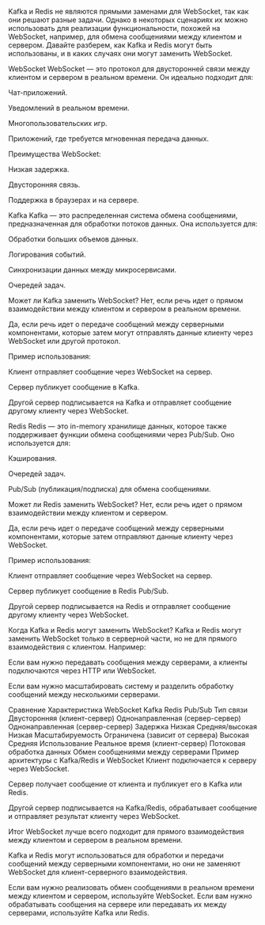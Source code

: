 Kafka и Redis не являются прямыми заменами для WebSocket, так как они решают разные задачи. Однако в некоторых сценариях их можно использовать для реализации функциональности, похожей на WebSocket, например, для обмена сообщениями между клиентом и сервером. Давайте разберем, как Kafka и Redis могут быть использованы, и в каких случаях они могут заменить WebSocket.

WebSocket
WebSocket — это протокол для двусторонней связи между клиентом и сервером в реальном времени. Он идеально подходит для:

Чат-приложений.

Уведомлений в реальном времени.

Многопользовательских игр.

Приложений, где требуется мгновенная передача данных.

Преимущества WebSocket:

Низкая задержка.

Двусторонняя связь.

Поддержка в браузерах и на сервере.

Kafka
Kafka — это распределенная система обмена сообщениями, предназначенная для обработки потоков данных. Она используется для:

Обработки больших объемов данных.

Логирования событий.

Синхронизации данных между микросервисами.

Очередей задач.

Может ли Kafka заменить WebSocket?
Нет, если речь идет о прямом взаимодействии между клиентом и сервером в реальном времени.

Да, если речь идет о передаче сообщений между серверными компонентами, которые затем могут отправлять данные клиенту через WebSocket или другой протокол.

Пример использования:

Клиент отправляет сообщение через WebSocket на сервер.

Сервер публикует сообщение в Kafka.

Другой сервер подписывается на Kafka и отправляет сообщение другому клиенту через WebSocket.

Redis
Redis — это in-memory хранилище данных, которое также поддерживает функции обмена сообщениями через Pub/Sub. Оно используется для:

Кэширования.

Очередей задач.

Pub/Sub (публикация/подписка) для обмена сообщениями.

Может ли Redis заменить WebSocket?
Нет, если речь идет о прямом взаимодействии между клиентом и сервером.

Да, если речь идет о передаче сообщений между серверными компонентами, которые затем отправляют данные клиенту через WebSocket.

Пример использования:

Клиент отправляет сообщение через WebSocket на сервер.

Сервер публикует сообщение в Redis Pub/Sub.

Другой сервер подписывается на Redis и отправляет сообщение другому клиенту через WebSocket.

Когда Kafka и Redis могут заменить WebSocket?
Kafka и Redis могут заменить WebSocket только в серверной части, но не для прямого взаимодействия с клиентом. Например:

Если вам нужно передавать сообщения между серверами, а клиенты подключаются через HTTP или WebSocket.

Если вам нужно масштабировать систему и разделить обработку сообщений между несколькими серверами.

Сравнение
Характеристика	WebSocket	Kafka	Redis Pub/Sub
Тип связи	Двусторонняя (клиент-сервер)	Однонаправленная (сервер-сервер)	Однонаправленная (сервер-сервер)
Задержка	Низкая	Средняя/высокая	Низкая
Масштабируемость	Ограничена (зависит от сервера)	Высокая	Средняя
Использование	Реальное время (клиент-сервер)	Потоковая обработка данных	Обмен сообщениями между серверами
Пример архитектуры с Kafka/Redis и WebSocket
Клиент подключается к серверу через WebSocket.

Сервер получает сообщение от клиента и публикует его в Kafka или Redis.

Другой сервер подписывается на Kafka/Redis, обрабатывает сообщение и отправляет результат клиенту через WebSocket.

Итог
WebSocket лучше всего подходит для прямого взаимодействия между клиентом и сервером в реальном времени.

Kafka и Redis могут использоваться для обработки и передачи сообщений между серверными компонентами, но они не заменяют WebSocket для клиент-серверного взаимодействия.

Если вам нужно реализовать обмен сообщениями в реальном времени между клиентом и сервером, используйте WebSocket. Если вам нужно обрабатывать сообщения на сервере или передавать их между серверами, используйте Kafka или Redis.